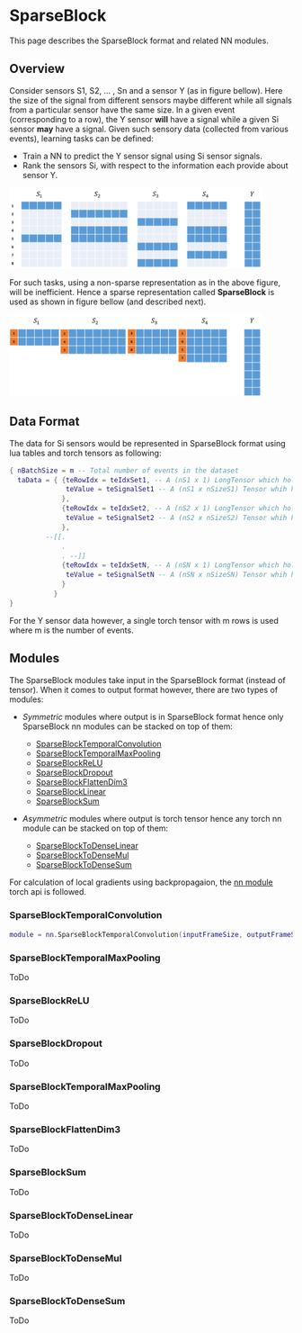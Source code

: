 # SparseBlock
This page describes the SparseBlock format and related NN modules.
## Overview
Consider sensors S1, S2, ... , Sn and a sensor Y (as in figure bellow). Here the size of the signal from different sensors maybe different while all signals from a particular sensor have the same size. In a given event (corresponding to a row), the Y sensor **will** have a signal while a given Si sensor **may** have a signal. Given such sensory data (collected from various events), learning tasks can be defined:
* Train a NN to predict the Y sensor signal using Si sensor signals.
* Rank the sensors Si, with respect to the information each provide about sensor Y.

<img src="./SparseBlockData_A.png"  width="450">

For such tasks, using a non-sparse representation as in the above figure, will be inefficient. Hence a sparse representation called **SparseBlock** is used as shown in figure bellow (and described next).

<img src="./SparseBlockData_B.png"  width="450">

## Data Format
The data for Si sensors would be represented in SparseBlock format using lua tables and torch tensors as following:

```lua
{ nBatchSize = m -- Total number of events in the dataset
  taData = { {teRowIdx = teIdxSet1, -- A (nS1 x 1) LongTensor which holds the event ids for which S1 has signal 
              teValue = teSignalSet1 -- A (nS1 x nSizeS1) Tensor whih holds the corresponding signal values in teIdxSet1
             },
             {teRowIdx = teIdxSet2, -- A (nS2 x 1) LongTensor which holds the event ids for which S2 has signal 
              teValue = teSignalSet2 -- A (nS2 x nSizeS2) Tensor whih holds the corresponding signal values in teIdxSet2
             },
         --[[.
             .
             . --]]
             {teRowIdx = teIdxSetN, -- A (nSN x 1) LongTensor which holds the event ids for which Sn has signal 
              teValue = teSignalSetN -- A (nSN x nSizeSN) Tensor whih holds the corresponding signal values in teIdxSetN
             }
           }
}
```
For the Y sensor data however, a single torch tensor with m rows is used where m is the number of events.

## Modules ##
The SparseBlock modules take input in the SparseBlock format (instead of tensor). When it comes to output format however, there are two types of modules:
* *Symmetric* modules where output is in SparseBlock format hence only SparseBlock nn modules can be stacked on top of them:
  * [SparseBlockTemporalConvolution](#nn.SparseBlockTemporalConvolution)
  * [SparseBlockTemporalMaxPooling](#nn.SparseBlockTemporalMaxPooling)
  * [SparseBlockReLU](#nn.SparseBlockReLU)
  * [SparseBlockDropout](#nn.SparseBlockDropout)
  * [SparseBlockFlattenDim3](#nn.SparseBlockFlattenDim3)
  * [SparseBlockLinear](#nn.SparseBlockLinear)
  * [SparseBlockSum](#nn.SparseBlockSum)

* *Asymmetric* modules where output is torch tensor hence any torch nn module can be stacked on top of them:
  * [SparseBlockToDenseLinear](#nn.SparseBlockToDenseLinear)
  * [SparseBlockToDenseMul](#nn.SparseBlockToDenseMul)
  * [SparseBlockToDenseSum](#nn.SparseBlockToDenseSum)

For calculation of local gradients using backpropagaion, the [nn module](https://github.com/torch/nn/blob/master/doc/module.md) torch api is followed.

<a name="nn.SparseBlockTemporalConvolution"></a>
### SparseBlockTemporalConvolution ###
```lua
module = nn.SparseBlockTemporalConvolution(inputFrameSize, outputFrameSize, kW, [dW], [isRelax])
```

<a name="nn.SparseBlockTemporalMaxPooling"></a>
### SparseBlockTemporalMaxPooling ###
ToDo

<a name="nn.SparseBlockReLU"></a>
### SparseBlockReLU ###
ToDo

<a name="nn.SparseBlockDropout"></a>
### SparseBlockDropout ###
ToDo

<a name="nn.SparseBlockTemporalMaxPooling"></a>
### SparseBlockTemporalMaxPooling ###
ToDo

<a name="nn.SparseBlockFlattenDim3"></a>
### SparseBlockFlattenDim3 ###
ToDo

<a name="nn.SparseBlockSum"></a>
### SparseBlockSum ###
ToDo

<a name="nn.SparseBlockToDenseLinear"></a>
### SparseBlockToDenseLinear ###
ToDo

<a name="nn.SparseBlockToDenseMul"></a>
### SparseBlockToDenseMul ###
ToDo

<a name="nn.SparseBlockToDenseSum"></a>
### SparseBlockToDenseSum ###
ToDo
